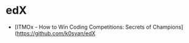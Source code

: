 # edX

- [ITMOx - How to Win Coding Competitions: Secrets of Champions](https://github.com/k0syan/edX
